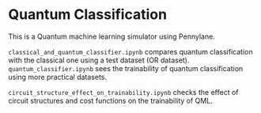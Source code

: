 # Quantum Classification

This is a Quantum machine learning simulator using Pennylane.

`classical_and_quantum_classifier.ipynb` compares quantum classification with the classical one using a test dataset (OR dataset). `quantum_classifier.ipynb` sees the trainability of quantum classification using more practical datasets.

`circuit_structure_effect_on_trainability.ipynb` checks the effect of circuit structures and cost functions on the trainability of QML.